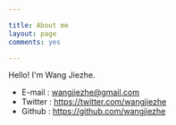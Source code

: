 ```yaml
---

title: About me
layout: page
comments: yes

---
```


Hello! I'm Wang Jiezhe.

- E-mail : <a href="mailto:wangjiezhe@gmail.com">wangjiezhe@gmail.com</a>
- Twitter : <a href="https://twitter.com/wangjiezhe" target="_blank">https://twitter.com/wangjiezhe</a>
- Github : <a href="https://github.com/wangjiezhe" target="_blank">https://github.com/wangjiezhe</a>
